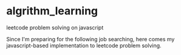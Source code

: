 # algrithm_learning
leetcode problem solving on javascript

Since I'm preparing for the following job searching, here comes my javascript-based implementation to leetcode problem solving.
